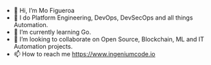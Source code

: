 - 👋 Hi, I’m Mo Figueroa 
- 👀 I do Platform Engineering, DevOps, DevSecOps and all things Automation.
- 🌱 I’m currently learning Go.
- 💞️ I’m looking to collaborate on Open Source, Blockchain, ML and IT Automation projects.
- 📫 How to reach me https://www.ingeniumcode.io

<!---
mdf-ido/mdf-ido is a ✨ special ✨ repository because its `README.md` (this file) appears on your GitHub profile.
You can click the Preview link to take a look at your changes.
--->
